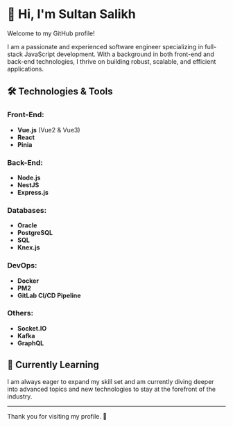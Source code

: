 # 👋 Hi, I'm Sultan Salikh

Welcome to my GitHub profile!

I am a passionate and experienced software engineer specializing in full-stack JavaScript development. With a background in both front-end and back-end technologies, I thrive on building robust, scalable, and efficient applications.

## 🛠️ Technologies & Tools

### Front-End:

- **Vue.js** (Vue2 & Vue3)
- **React**
- **Pinia**

### Back-End:

- **Node.js**
- **NestJS**
- **Express.js**

### Databases:

- **Oracle**
- **PostgreSQL**
- **SQL**
- **Knex.js**

### DevOps:

- **Docker**
- **PM2**
- **GitLab CI/CD Pipeline**

### Others:

- **Socket.IO**
- **Kafka**
- **GraphQL**

## 🌱 Currently Learning

I am always eager to expand my skill set and am currently diving deeper into advanced topics and new technologies to stay at the forefront of the industry.

---

Thank you for visiting my profile. 🚀

